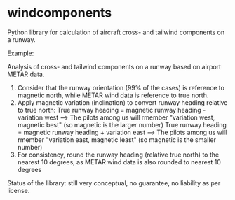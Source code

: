 # windcomponents
Python library for calculation of aircraft cross- and tailwind components on a runway.

Example:

Analysis of cross- and tailwind components on a runway based on airport METAR data.

1. Consider that the runway orientation (99% of the cases) is reference to magnetic north, while METAR wind data is reference to true north.
2. Apply magnetic variation (inclination) to convert runway heading relative to true north:
True runway heading = magnetic runway heading - variation west --> The pilots among us will rmember "variation west, magnetic best" (so magnetic is the larger number)
True runway heading = magnetic runway heading + variation east --> The pilots among us will rmember "variation east, magnetic least" (so magnetic is the smaller number)
3. For consistency, round the runway heading (relative true north) to the nearest 10 degrees, as METAR wind data is also rounded to nearest 10 degrees

Status of the library: still very conceptual, no guarantee, no liability as per license.
